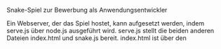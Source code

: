 Snake-Spiel zur Bewerbung als Anwendungsentwickler

Ein Webserver, der das Spiel hostet, kann aufgesetzt werden, indem serve.js über node.js ausgeführt wird. serve.js stellt die beiden anderen Dateien index.html und snake.js bereit. index.html ist über den <script>-Tag mit dem Code in Snake.js verknüpft. snake.js interagiert anschließend mit dem Canvas und dem Div der index.html.

PORT 1234, da ich nicht davon ausgehen kann, dass häufig verwendete Ports auf der Testmaschine frei sein werden.

Farben: Grün = Schlange/Snake/Player, Food wird durch eine PNG eines Apfels dargestellt. Diese skaliert sich ebenfalls nach den canvasDimensions, wie alles andere auch. Da die PNG des Apfels manchmal verzögert kam oder nicht angefordert werden konnte, habe ich diese nun etwas vom Aussehen her angepasst und lokal eingebunden. Ich habe die serve.js entsprechend angepasst, sodass diese den Request an die PNG nun verarbeiten und diese Datei bereitstellen kann.

Steuerung: W,A,S und D oder Pfeilteasten. Das Spiel wird begonnen, indem eine dieser Tasten gedrückt wird. Neustart nach Ende des Spiels über Leertaste.

Wie bei der letzten Version bleiben das "in sich hineinsteuern" deaktiviert sowie die Steuerung gleich.

Ich habe nun die Schwierigkeitsgrade easy, normal und hard hinzugefügt, welche diverse Parameter beeinflussen, wie die Spielfeldgröße, Spielgeschwindugkeit usw.
Dazu habe ich einen Parameter eingebaut, welcher auf dem Schwierigkeitsgrad easy dafür sorgt, dass das Essen nicht mehr an den Rand positioniert wird. Das macht das Spielen einfachher, da keine riskanten Manöver am Rand des Spielfelds gebraucht werden.

Dazu habe ich nun ein Score-System eingebaut, welches die eigenen Leistungen anhand von Cookies pro Schwierigkeitsgrad abspeichert.
Das bedeutet, es gibt pro Schwierigkeitsgrad einen Cookie mit dem Scoreboard. Diese laufen nach 3 Monaten ab.
Ich habe die Anzahl der gespeicherten HighScores auf 10 pro Cookie/Schwierigkeitsgrad beschränkt. (siehe variable maxHighScores)


Pascal Siemer
